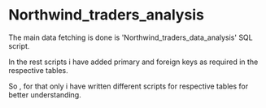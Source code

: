 # Northwind_traders_analysis

The main data fetching is done is 'Northwind_traders_data_analysis' SQL script.

In the rest scripts i have added primary and foreign keys as required in the respective tables.

So , for that only i have written different scripts for respective tables for better understanding.
